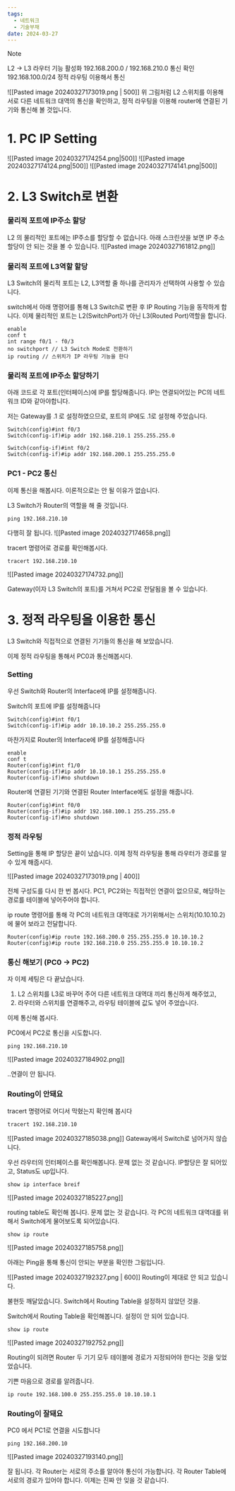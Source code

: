 ```yaml
---
tags:
  - 네트워크
  - 기술부채
date: 2024-03-27
---
```


> [!NOTE]
> L2 -> L3 라우터 기능 활성화
> 192.168.200.0 / 192.168.210.0 통신 확인
> 192.168.100.0/24 정적 라우팅 이용해서 통신

![[Pasted image 20240327173019.png | 500]]
위 그림처럼 L2 스위치를 이용해 서로 다른 네트워크 대역의 통신을 확인하고,
정적 라우팅을 이용해 router에 연결된 기기와 통신해 볼 것입니다.

# 1. PC IP Setting

![[Pasted image 20240327174254.png|500]]
![[Pasted image 20240327174124.png|500]]
![[Pasted image 20240327174141.png|500]]


# 2. L3 Switch로 변환

### 물리적 포트에 IP주소 할당
L2 의 물리적인 포트에는 IP주소를 할당할 수 없습니다. 
아래 스크린샷을 보면 IP 주소 할당이 안 되는 것을 볼 수 있습니다.
![[Pasted image 20240327161812.png]]

### 물리적 포트에 L3역할 할당
L3 Switch의 물리적 포트는 L2, L3역할 줄 하나를 관리자가 선택하여 사용할 수 있습니다. 

switch에서 아래 명령어를 통해 L3 Switch로 변환 후 IP Routing 기능을 동작하게 합니다.
이제 물리적인 포트는 L2(SwitchPort)가 아닌 L3(Routed Port)역할을 합니다. 
```
enable
conf t
int range f0/1 - f0/3
no switchport // L3 Switch Mode로 전환하기
ip routing // 스위치가 IP 라우팅 기능을 한다
```

### 물리적 포트에 IP주소 할당하기

아래 코드로 각 포트(인터페이스)에 IP를 할당해줍니다.
IP는 연결되어있는 PC의 네트워크 ID와 같아야합니다.

저는 Gateway를 .1 로 설정하였으므로, 포트의 IP에도 .1로 설정해 주었습니다.
```
Switch(config)#int f0/3
Switch(config-if)#ip addr 192.168.210.1 255.255.255.0
```

```
Switch(config-if)#int f0/2
Switch(config-if)#ip addr 192.168.200.1 255.255.255.0
```

### PC1 - PC2 통신

이제 통신을 해봅시다. 
이론적으로는 안 될 이유가 없습니다.

L3 Switch가 Router의 역할을 해 줄 것입니다.


```
ping 192.168.210.10
```

다행히 잘 됩니다.
![[Pasted image 20240327174658.png]]

tracert 명령어로 경로를 확인해봅시다.
```
tracert 192.168.210.10
```
![[Pasted image 20240327174732.png]]

Gateway(이자 L3 Switch의 포트)를 거쳐서 PC2로 전달됨을 볼 수 있습니다.

# 3. 정적 라우팅을 이용한 통신

L3 Switch와 직접적으로 연결된 기기들의 통신을 해 보았습니다.

이제 정적 라우팅을 통해서 PC0과 통신해봅시다.

### Setting

우선 Switch와 Router의 Interface에 IP를 설정해줍니다.

Switch의 포트에 IP를 설정해줍니다
```
Switch(config)#int f0/1
Switch(config-if)#ip addr 10.10.10.2 255.255.255.0
```

마찬가지로 Router의 Interface에 IP를 설정해줍니다
```
enable
conf t
Router(config)#int f1/0
Router(config-if)#ip addr 10.10.10.1 255.255.255.0
Router(config-if)#no shutdown
```

Router에 연결된 기기와 연결된 Router Interface에도 설정을 해줍니다.
```
Router(config)#int f0/0
Router(config-if)#ip addr 192.168.100.1 255.255.255.0
Router(config-if)#no shutdown
```

### 정적 라우팅

Setting을 통해 IP 할당은 끝이 났습니다.
이제 정적 라우팅을 통해 라우터가 경로를 알 수 있게 해줍시다.

![[Pasted image 20240327173019.png | 400]]

전체 구성도를 다시 한 번 봅시다.
PC1, PC2와는 직접적인 연결이 없으므로, 해당하는 경로를 테이블에 넣어주어야 합니다.

ip route 명령어를 통해 각 PC의 네트워크 대역대로 가기위해서는 스위치(10.10.10.2)에 물어 보라고 전달합니다.
```
Router(config)#ip route 192.168.200.0 255.255.255.0 10.10.10.2
Router(config)#ip route 192.168.210.0 255.255.255.0 10.10.10.2
```


### 통신 해보기 (PC0 -> PC2)

자 이제 세팅은 다 끝났습니다.

1. L2 스위치를 L3로 바꾸어 주어 다른 네트워크 대역대 끼리 통신하게 해주었고,
2. 라우터와 스위치를 연결해주고, 라우팅 테이블에 값도 넣어 주었습니다.

이제 통신해 봅시다.

PC0에서 PC2로 통신을 시도합니다.

```
ping 192.168.210.10
```
![[Pasted image 20240327184902.png]]

..연결이 안 됩니다.


### Routing이 안돼요

tracert 명령어로 어디서 막혔는지 확인해 봅시다
```
tracert 192.168.210.10
```

![[Pasted image 20240327185038.png]]
Gateway에서 Switch로 넘어가지 않습니다.


우선 라우터의 인터페이스를  확인해봅니다.
문제 없는 것 같습니다. IP할당은 잘 되어있고, Status도 up입니다.
```
show ip interface breif
```
![[Pasted image 20240327185227.png]]

routing table도 확인해 봅니다.
문제 없는 것 같습니다. 각 PC의 네트워크 대역대를 위해서 Switch에게 물어보도록 되어있습니다.
```
show ip route
```

![[Pasted image 20240327185758.png]]


아래는 Ping을 통해 통신이 안되는 부분을 확인한 그림입니다.


![[Pasted image 20240327192327.png | 600]]
Routing이 제대로 안 되고 있습니다.

불현듯 깨달았습니다. 
Switch에서 Routing Table을 설정하지 않았던 것을.

Switch에서 Routing Table을 확인해봅니다.
설정이 안 되어 있습니다.

```
show ip route
```
![[Pasted image 20240327192752.png]]

Routing이 되려면 Router 두 기기 모두 테이블에 경로가 지정되어야 한다는 것을 잊었었습니다.


기쁜 마음으로 경로를 알려줍니다.

```
ip route 192.168.100.0 255.255.255.0 10.10.10.1
```

### Routing이 잘돼요

PC0 에서 PC1로 연결을 시도합니다

```
ping 192.168.200.10
```
![[Pasted image 20240327193140.png]]

잘 됩니다.
각 Router는 서로의 주소를 알아야 통신이 가능합니다.
각 Router Table에 서로의 경로가 있어야 합니다.
이제는 진짜 안 잊을 것 같습니다.
